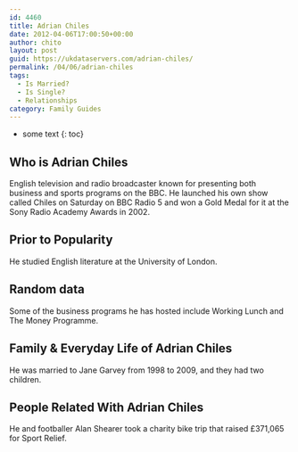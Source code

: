 ```yaml
---
id: 4460
title: Adrian Chiles
date: 2012-04-06T17:00:50+00:00
author: chito
layout: post
guid: https://ukdataservers.com/adrian-chiles/
permalink: /04/06/adrian-chiles
tags:
  - Is Married?
  - Is Single?
  - Relationships
category: Family Guides
---
```


* some text
{: toc}
          
          
## Who is  Adrian Chiles
                  
                  
                  
English television and radio broadcaster known for presenting both business and sports programs on the BBC. He launched his own show called Chiles on Saturday on BBC Radio 5 and won a Gold Medal for it at the Sony Radio Academy Awards in 2002.
                  
                
                
                
## Prior to Popularity 
                  
                  
                  
He studied English literature at the University of London.
                  
                
                
                
## Random data 
                  
                  
                  
Some of the business programs he has hosted include Working Lunch and The Money Programme.
                  
                
                
                
## Family & Everyday Life of Adrian Chiles
                  
                  
                  
He was married to Jane Garvey from 1998 to 2009, and they had two children.
                  
                
                
                
## People Related With  Adrian Chiles
                  
                  
                  
He and footballer Alan Shearer took a charity bike trip that raised £371,065 for Sport Relief.
                  
                
              
            
          
          
          
    
    
  
